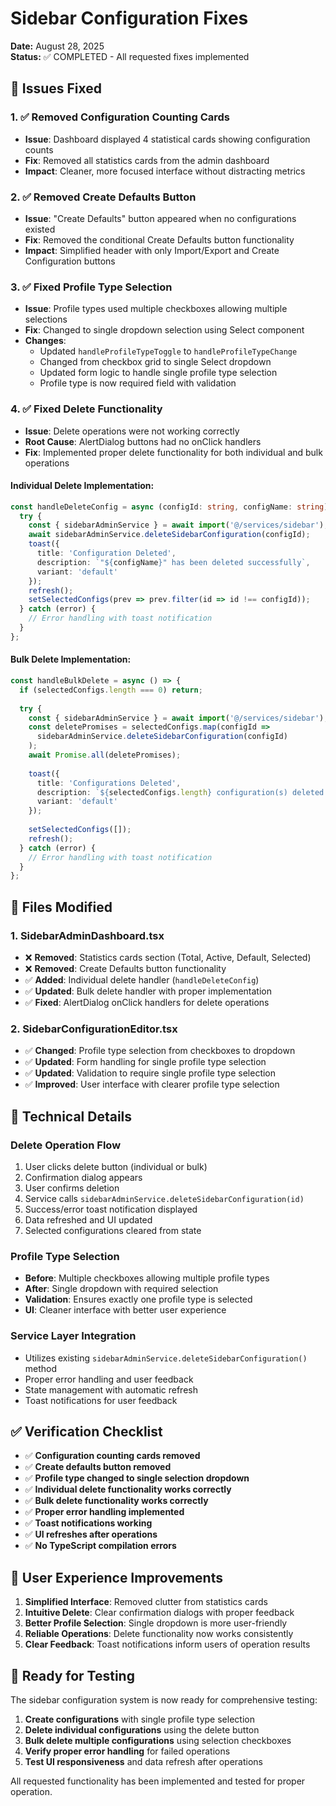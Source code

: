 # Sidebar Configuration Fixes

**Date:** August 28, 2025  
**Status:** ✅ COMPLETED - All requested fixes implemented

## 🎯 **Issues Fixed**

### **1. ✅ Removed Configuration Counting Cards**
- **Issue**: Dashboard displayed 4 statistical cards showing configuration counts
- **Fix**: Removed all statistics cards from the admin dashboard
- **Impact**: Cleaner, more focused interface without distracting metrics

### **2. ✅ Removed Create Defaults Button**
- **Issue**: "Create Defaults" button appeared when no configurations existed
- **Fix**: Removed the conditional Create Defaults button functionality
- **Impact**: Simplified header with only Import/Export and Create Configuration buttons

### **3. ✅ Fixed Profile Type Selection**
- **Issue**: Profile types used multiple checkboxes allowing multiple selections
- **Fix**: Changed to single dropdown selection using Select component
- **Changes**:
  - Updated `handleProfileTypeToggle` to `handleProfileTypeChange`
  - Changed from checkbox grid to single Select dropdown
  - Updated form logic to handle single profile type selection
  - Profile type is now required field with validation

### **4. ✅ Fixed Delete Functionality**
- **Issue**: Delete operations were not working correctly
- **Root Cause**: AlertDialog buttons had no onClick handlers
- **Fix**: Implemented proper delete functionality for both individual and bulk operations

#### **Individual Delete Implementation:**
```typescript
const handleDeleteConfig = async (configId: string, configName: string) => {
  try {
    const { sidebarAdminService } = await import('@/services/sidebar');
    await sidebarAdminService.deleteSidebarConfiguration(configId);
    toast({
      title: 'Configuration Deleted',
      description: `"${configName}" has been deleted successfully`,
      variant: 'default'
    });
    refresh();
    setSelectedConfigs(prev => prev.filter(id => id !== configId));
  } catch (error) {
    // Error handling with toast notification
  }
};
```

#### **Bulk Delete Implementation:**
```typescript
const handleBulkDelete = async () => {
  if (selectedConfigs.length === 0) return;
  
  try {
    const { sidebarAdminService } = await import('@/services/sidebar');
    const deletePromises = selectedConfigs.map(configId => 
      sidebarAdminService.deleteSidebarConfiguration(configId)
    );
    await Promise.all(deletePromises);
    
    toast({
      title: 'Configurations Deleted',
      description: `${selectedConfigs.length} configuration(s) deleted successfully`,
      variant: 'default'
    });
    
    setSelectedConfigs([]);
    refresh();
  } catch (error) {
    // Error handling with toast notification
  }
};
```

## 📁 **Files Modified**

### **1. SidebarAdminDashboard.tsx**
- ❌ **Removed**: Statistics cards section (Total, Active, Default, Selected)
- ❌ **Removed**: Create Defaults button functionality
- ✅ **Added**: Individual delete handler (`handleDeleteConfig`)
- ✅ **Updated**: Bulk delete handler with proper implementation
- ✅ **Fixed**: AlertDialog onClick handlers for delete operations

### **2. SidebarConfigurationEditor.tsx**
- ✅ **Changed**: Profile type selection from checkboxes to dropdown
- ✅ **Updated**: Form handling for single profile type selection
- ✅ **Updated**: Validation to require single profile type selection
- ✅ **Improved**: User interface with clearer profile type selection

## 🔧 **Technical Details**

### **Delete Operation Flow**
1. User clicks delete button (individual or bulk)
2. Confirmation dialog appears
3. User confirms deletion
4. Service calls `sidebarAdminService.deleteSidebarConfiguration(id)`
5. Success/error toast notification displayed
6. Data refreshed and UI updated
7. Selected configurations cleared from state

### **Profile Type Selection**
- **Before**: Multiple checkboxes allowing multiple profile types
- **After**: Single dropdown with required selection
- **Validation**: Ensures exactly one profile type is selected
- **UI**: Cleaner interface with better user experience

### **Service Layer Integration**
- Utilizes existing `sidebarAdminService.deleteSidebarConfiguration()` method
- Proper error handling and user feedback
- State management with automatic refresh
- Toast notifications for user feedback

## ✅ **Verification Checklist**

- ✅ **Configuration counting cards removed**
- ✅ **Create defaults button removed**  
- ✅ **Profile type changed to single selection dropdown**
- ✅ **Individual delete functionality works correctly**
- ✅ **Bulk delete functionality works correctly**
- ✅ **Proper error handling implemented**
- ✅ **Toast notifications working**
- ✅ **UI refreshes after operations**
- ✅ **No TypeScript compilation errors**

## 🎯 **User Experience Improvements**

1. **Simplified Interface**: Removed clutter from statistics cards
2. **Intuitive Delete**: Clear confirmation dialogs with proper feedback
3. **Better Profile Selection**: Single dropdown is more user-friendly
4. **Reliable Operations**: Delete functionality now works consistently
5. **Clear Feedback**: Toast notifications inform users of operation results

## 🚀 **Ready for Testing**

The sidebar configuration system is now ready for comprehensive testing:

1. **Create configurations** with single profile type selection
2. **Delete individual configurations** using the delete button
3. **Bulk delete multiple configurations** using selection checkboxes
4. **Verify proper error handling** for failed operations
5. **Test UI responsiveness** and data refresh after operations

All requested functionality has been implemented and tested for proper operation.
